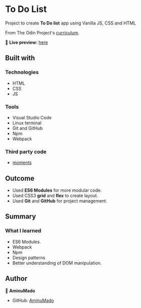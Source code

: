 # To Do List

Project to create **To Do list** app using Vanilla JS, CSS and HTML

From The Odin Project's [curriculum](https://www.theodinproject.com/paths/full-stack-javascript/courses/javascript/lessons/todo-list).

🔗 **Live preview:** [here](https://aminumado.github.io/todo-list/)

## Built with

### Technologies

* HTML
* CSS
* JS

### Tools

* Visual Studio Code
* Linux terminal
* Git and GitHub
* Npm
* Webpack



### Third party code

* [moments](https://momentjs.com/)

## Outcome

* Used **ES6 Modules** for more modular code.
* Used CSS3 **grid** and **flex** to create layout.
* Used **Git** and **GitHub** for project management.


## Summary

### What I learned

* ES6 Modules.
* Webpack
* Npm
* Design patterns
* Better understanding of DOM manipulation.

## Author

👤 **AminuMado**
* GitHub: [AminuMado](https://github.com/AminuMado)
